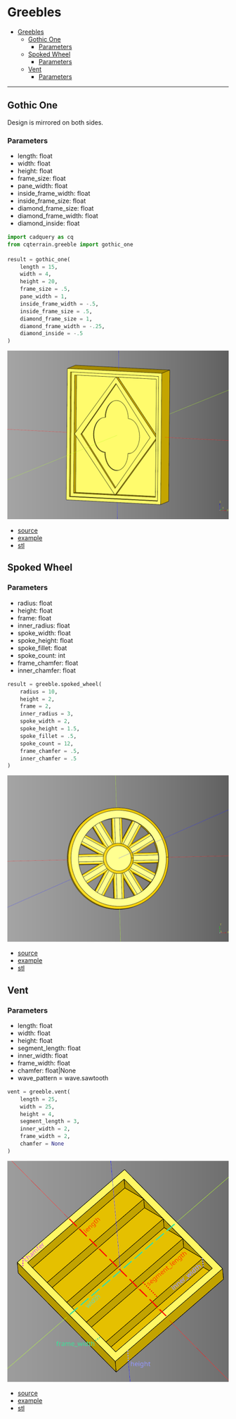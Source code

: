 # Greebles

- [Greebles](#greebles)
  - [Gothic One](#gothic-one)
    - [Parameters](#parameters)
  - [Spoked Wheel](#spoked-wheel)
    - [Parameters](#parameters-1)
  - [Vent](#vent)
    - [Parameters](#parameters-2)


---

## Gothic One

Design is mirrored on both sides.

### Parameters
* length: float
* width: float
* height: float
* frame_size: float
* pane_width: float
* inside_frame_width: float
* inside_frame_size: float
* diamond_frame_size: float
* diamond_frame_width: float
* diamond_inside: float

``` python
import cadquery as cq
from cqterrain.greeble import gothic_one

result = gothic_one(
    length = 15,
    width = 4,
    height = 20,
    frame_size = .5,
    pane_width = 1,
    inside_frame_width = -.5,
    inside_frame_size = .5,
    diamond_frame_size = 1,
    diamond_frame_width = -.25,
    diamond_inside = -.5
)
```

![](image/greeble/04.png)<br />

* [source](../src/cqterrain/greeble/gothic_one.py)
* [example](../example/greeble/gothic_one.py)
* [stl](../stl/greeble_gothic_one.stl)

## Spoked Wheel
### Parameters
* radius: float
* height: float
* frame: float
* inner_radius: float
* spoke_width: float
* spoke_height: float
* spoke_fillet: float
* spoke_count: int
* frame_chamfer: float
* inner_chamfer: float

``` python
result = greeble.spoked_wheel(
    radius = 10,
    height = 2,
    frame = 2,
    inner_radius = 3,
    spoke_width = 2,
    spoke_height = 1.5,
    spoke_fillet = .5,
    spoke_count = 12,
    frame_chamfer = .5,
    inner_chamfer = .5
)
```

![](image/tile/12.png)<br />

* [source](../src/cqterrain/greeble/spokedWheel.py)
* [example](../example/greeble/spokedWheel.py)
* [stl](../stl/greeble_spoked_wheel.stl)

## Vent

### Parameters
* length: float
* width: float
* height: float
* segment_length: float
* inner_width: float
* frame_width: float
* chamfer: float|None
* wave_pattern = wave.sawtooth

``` python
vent = greeble.vent(
    length = 25,
    width = 25,
    height = 4,
    segment_length = 3,
    inner_width = 2,
    frame_width = 2,
    chamfer = None
)
```

![](image/greeble/03.png)<br />

* [source](../src/cqterrain/greeble/vent.py)
* [example](../example/greeble_vent.py)
* [stl](../stl/greeble_vent.stl)
